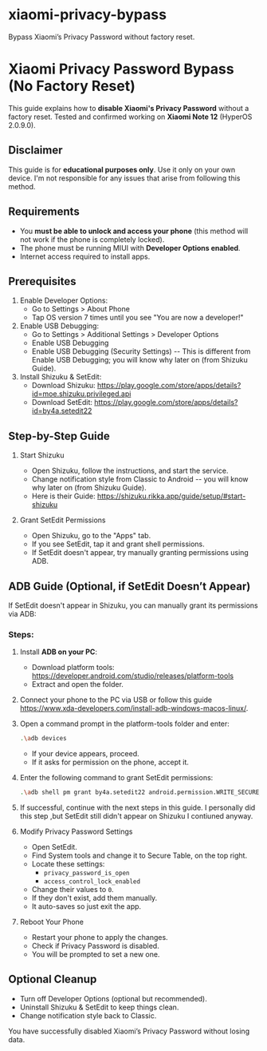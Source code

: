 # xiaomi-privacy-bypass
Bypass Xiaomi’s Privacy Password without factory reset.

# Xiaomi Privacy Password Bypass (No Factory Reset)

This guide explains how to **disable Xiaomi's Privacy Password** without a factory reset. Tested and confirmed working on **Xiaomi Note 12** (HyperOS 2.0.9.0). 

## Disclaimer
This guide is for **educational purposes only**. Use it only on your own device. I'm not responsible for any issues that arise from following this method.

## Requirements
- You **must be able to unlock and access your phone** (this method will not work if the phone is completely locked).  
- The phone must be running MIUI with **Developer Options enabled**.
- Internet access required to install apps.  

## Prerequisites
1. Enable Developer Options:
   - Go to Settings > About Phone
   - Tap OS version 7 times until you see "You are now a developer!"
2. Enable USB Debugging:
   - Go to Settings > Additional Settings > Developer Options
   - Enable USB Debugging
   - Enable USB Debugging (Security Settings) -- This is different from Enable USB Debugging; you will know why later on (from Shizuku Guide).
3. Install Shizuku & SetEdit:
   - Download Shizuku: https://play.google.com/store/apps/details?id=moe.shizuku.privileged.api
   - Download SetEdit: https://play.google.com/store/apps/details?id=by4a.setedit22

## Step-by-Step Guide
1. Start Shizuku
   - Open Shizuku, follow the instructions, and start the service.
   - Change notification style from Classic to Android -- you will know why later on (from Shizuku Guide).
   - Here is their Guide: https://shizuku.rikka.app/guide/setup/#start-shizuku

2. Grant SetEdit Permissions
   - Open Shizuku, go to the "Apps" tab.
   - If you see SetEdit, tap it and grant shell permissions.
   - If SetEdit doesn't appear, try manually granting permissions using ADB.

## ADB Guide (Optional, if SetEdit Doesn’t Appear)
If SetEdit doesn't appear in Shizuku, you can manually grant its permissions via ADB:
### Steps:
1. Install **ADB on your PC**:
   - Download platform tools: https://developer.android.com/studio/releases/platform-tools
   - Extract and open the folder.
2. Connect your phone to the PC via USB or follow this guide https://www.xda-developers.com/install-adb-windows-macos-linux/.
3. Open a command prompt in the platform-tools folder and enter:
   ```sh
   .\adb devices
   ```
   - If your device appears, proceed.
   - If it asks for permission on the phone, accept it.
4. Enter the following command to grant SetEdit permissions:
   ```sh
   .\adb shell pm grant by4a.setedit22 android.permission.WRITE_SECURE_SETTINGS
   ```
5. If successful, continue with the next steps in this guide. I personally did this step ,but SetEdit still didn't appear on Shizuku I contiuned anyway.

3. Modify Privacy Password Settings
   - Open SetEdit.
   - Find System tools and change it to Secure Table, on the top right.
   - Locate these settings:
     - `privacy_password_is_open`
     - `access_control_lock_enabled`
   - Change their values to `0`.
   - If they don't exist, add them manually.
   - It auto-saves so just exit the app.

4. Reboot Your Phone
   - Restart your phone to apply the changes.
   - Check if Privacy Password is disabled.
   - You will be prompted to set a new one.

## Optional Cleanup
- Turn off Developer Options (optional but recommended).
- Uninstall Shizuku & SetEdit to keep things clean.
- Change notification style back to Classic.

You have successfully disabled Xiaomi’s Privacy Password without losing data.
